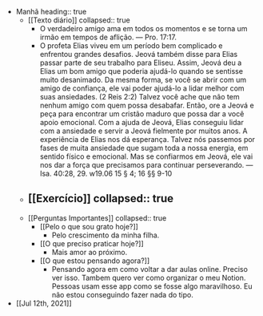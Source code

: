 - Manhã
  heading:: true
	- [[Texto diário]]
	  collapsed:: true
		- O verdadeiro amigo ama em todos os momentos e se torna um irmão em tempos de aflição. — Pro. 17:17.
		- O profeta Elias viveu em um período bem complicado e enfrentou grandes desafios. Jeová também disse para Elias passar parte de seu trabalho para Eliseu. Assim, Jeová deu a Elias um bom amigo que poderia ajudá-lo quando se sentisse muito desanimado. Da mesma forma, se você se abrir com um amigo de confiança, ele vai poder ajudá-lo a lidar melhor com suas ansiedades. (2 Reis 2:2) Talvez você ache que não tem nenhum amigo com quem possa desabafar. Então, ore a Jeová e peça para encontrar um cristão maduro que possa dar a você apoio emocional. Com a ajuda de Jeová, Elias conseguiu lidar com a ansiedade e servir a Jeová fielmente por muitos anos. A experiência de Elias nos dá esperança. Talvez nós passemos por fases de muita ansiedade que sugam toda a nossa energia, em sentido físico e emocional. Mas se confiarmos em Jeová, ele vai nos dar a força que precisamos para continuar perseverando. — Isa. 40:28, 29. w19.06 15 § 4; 16 §§ 9-10
	- [[Exercício]]
	  collapsed:: true
		-
	- [[Perguntas Importantes]]
	  collapsed:: true
		- [[Pelo o que sou grato hoje?]]
			- Pelo crescimento da minha filha.
		- [[O que preciso praticar hoje?]]
			- Mais amor ao próximo.
		- [[O que estou pensando agora?]]
			- Pensando agora em como voltar a dar aulas online. Preciso ver isso. Tambem quero ver como organizar o meu Notion. Pessoas usam esse app como se fosse algo maravilhoso. Eu não estou conseguindo fazer nada do tipo.
- [[Jul 12th, 2021]]